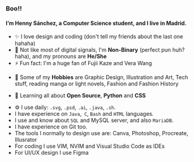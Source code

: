 ### **Boo!!**

#### I’m Henny Sánchez, a Computer Science student, and I live in Madrid.

- ✨ I love design and coding (don't tell my friends about the last one hahaha)
- 🍑 Not like most of digital signals, I'm **Non-Binary** (perfect pun huh? haha), and my pronouns are **He/She**
- ⚡️ Fun fact: I'm a huge fan of Fujii Kaze and Vera Wang
* 🔭 Some of my **Hobbies** are Graphic Design, Illustration and Art, Tech stuff, reading manga or light novels, Fashion and Fashion History

- 🌱 Learning all about **Open Source**, **Python** and **CSS**

<!---
<img height="40" src="https://raw.githubusercontent.com/innng/innng/master/assets/kyubey.gif"/>


##### **Languages and tools 👨‍💻 🛠:**  
<p align="center">
<img height="29" src="https://raw.githubusercontent.com/github/explore/80688e429a7d4ef2fca1e82350fe8e3517d3494d/topics/mysql/mysql.png">
<img height="29" src="https://raw.githubusercontent.com/github/explore/80688e429a7d4ef2fca1e82350fe8e3517d3494d/topics/git/git.png">
<img src="https://img.shields.io/badge/adobe%20photoshop%20-%2331A8FF.svg?&style=for-the-badge&logo=adobe%20photoshop&logoColor=white"/> 
<img src="https://github.com/Xx-Ashutosh-xX/Xx-Ashutosh-xX/blob/master/assets/icons/java.png" alt="java"  width="100" hight="30">
<img src="https://github.com/Xx-Ashutosh-xX/Xx-Ashutosh-xX/blob/master/assets/icons/bash.png" alt="bash" width="100" hight="30">
--->

- ⚙️ I use daily: `.svg`, `.psd`, `.ai`, `.java`, `.sh`.
- I have experience on `Java`,` C`, `Bash` and `HTML` languages.
- I use and know about `SQL` and MySQL server, and also `MariaDB`.
- I have experience on Git too.
- The tools I normally to design use are: Canva, Photoshop, Procreate, Illusrator
- For coding I use VIM, NVIM and Visual Studio Code as IDEs
- For UI/UX design I use Figma



<!---
henny-hen/henny-hen is a ✨ special ✨ repository because its `README.md` (this file) appears on your GitHub profile.
You can click the Preview link to take a look at your changes.
--->
